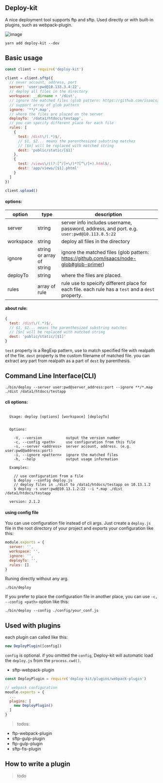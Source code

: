 ## Deploy-kit

A nice deployment tool supports ftp and sftp. Used directly or with built-in plugins, such as webpack-plugin.

![image](https://raw.githubusercontent.com/xiaoyann/deploy-kit/master/pic.png)

```
yarn add deploy-kit --dev
```

## Basic usage

```js
const client = require('deploy-kit')

client = client.sftp({
  // sever account, address, port
  server: 'user:pwd@10.133.3.4:22',
  // deploy all files in the directory
  workspace: __dirname + '/dist',
  // ignore the matched files (glob pattern: https://github.com/isaacs/node-glob#glob-primer)
  // support array of glob pattern
  ignore: '**/*.map',
  // where the files are placed on the server
  deployTo: '/data1/htdocs/testapp',
  // you can specify different place for each file
  rules: [
    {
      test: /dist\/(.*)$/,
      // $1, $2... means the parenthesized substring matches
      // [$n] will be replaced with matched string
      dest: 'public/static/[$1]'
    },
    {
      test: /views\/((?:[^/]+\/)*?[^\/]+).html$/,
      dest: 'app/views/[$1].phtml'
    }
  ]
})

client.upload()
```

#### options:

option | type | description
-------- | ----- | ---------
server | string | server info includes username, password, address, and port. e.g. `user:pwd@10.113.8.5:22`
workspace | string | deploy all files in the directory
ignore | string or array of string | ignore the matched files (glob pattern: https://github.com/isaacs/node-glob#glob-primer)
deployTo | string | where the files are placed.
rules | array of rule | rule use to speicify different place for each file. each rule has a `test` and a `dest` property.

#### about rule:

```js
{
  test: /dist\/(.*)$/,
  // $1, $2... means the parenthesized substring matches
  // [$n] will be replaced with matched string
  dest: 'public/static/[$1]'
}
```

`test` property is a RegExp pattern, use to match specified file with realpath of the file. `dest` property is the custom filename of matched file. you can extract any part from realpath as a part of `dest` by parenthesis.

## Command Line Interface(CLI)

```
./bin/deploy --server user:pwd@server_address:port --ignore **/*.map ./dist /data1/htdocs/testapp
```

#### cli options:
```

  Usage: deploy [options] [workspace] [deployTo]


  Options:

    -V, --version           output the version number
    -c, --config <path>     use configuration from this file
    -s, --server <address>  server account, address. (e.g. user:pwd@address:port)
    -i, --ignore <pattern>  ignore the matched files
    -h, --help              output usage information

  Examples:

    // use configuration from a file
    $ deploy --config deploy.js
    // deploy files in ./dist to /data1/htdocs/testapp on 10.13.1.2
    $ deploy -s user:pwd@10.13.1.2:22 --i *.map ./dist /data1/htdocs/testapp

  version: 2.1.2
```

#### using config file

You can use configuration file instead of cli args. Just create a `deploy.js` file in the root directory of your project and exports your configuration like this:

```js
module.exports = {
  server: '',
  workspace: '',
  ignore: '',
  deployTo: '',
  rules: []
}
```

Runing directly without any arg.

```
./bin/deploy
```

If you prefer to place the configuration file in another place, you can use `-c, --config <path>` option like this:

```
./bin/deploy --config ./config/your_conf.js
```

## Used with plugins

each plugin can called like this:

```js
new DeployPlugin([config])
```

`config` is optional. if you omitted the `config`, Deploy-kit will automatic load the `deploy.js` from the `process.cwd()`.


* sftp-webpack-plugin



```js
const DeployPlugin = require('deploy-kit/plugins/webpack-plugin')

// webpack configuration
moudle.exports = {
  ...
  plugins: [
    new DeployPlugin()
  ]
}
```
> todos:

* ftp-webpack-plugin
* sftp-gulp-plugin
* ftp-gulp-plugin
* sftp-fis-plugin

## How to write a plugin

> todo
